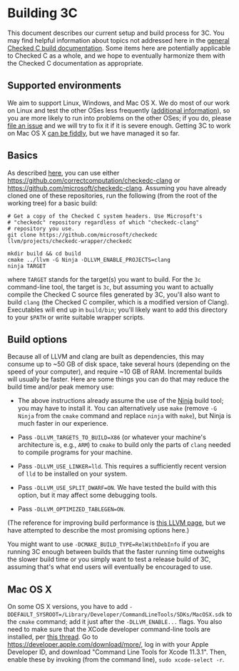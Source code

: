 # Building 3C

This document describes our current setup and build process for 3C.
You may find helpful information about topics not addressed here in
the [general Checked C build documentation](../Setup-and-Build.md).
Some items here are potentially applicable to Checked C as a whole,
and we hope to eventually harmonize them with the Checked C
documentation as appropriate.

## Supported environments

We aim to support Linux, Windows, and Mac OS X. We do most of our work
on Linux and test the other OSes less frequently ([additional
information](README.md#which-checkedc-clang-repository-to-use)), so
you are more likely to run into problems on the other OSes; if you do,
please [file an issue](CONTRIBUTING.md#issues) and we will try to fix
it if it is severe enough. Getting 3C to work on Mac OS X [can be
fiddly](#mac-os-x), but we have managed it so far.

## Basics

As described [here](README.md#which-checkedc-clang-repository-to-use),
you can use either
https://github.com/correctcomputation/checkedc-clang or
https://github.com/microsoft/checkedc-clang. Assuming you have already
cloned one of these repositories, run the following (from the root of
the working tree) for a basic build:

```
# Get a copy of the Checked C system headers. Use Microsoft's
# "checkedc" repository regardless of which "checkedc-clang"
# repository you use.
git clone https://github.com/microsoft/checkedc llvm/projects/checkedc-wrapper/checkedc

mkdir build && cd build
cmake ../llvm -G Ninja -DLLVM_ENABLE_PROJECTS=clang
ninja TARGET
```

where `TARGET` stands for the target(s) you want to build. For the
`3c` command-line tool, the target is `3c`, but assuming you want to
actually compile the Checked C source files generated by 3C, you'll
also want to build `clang` (the Checked C compiler, which is a
modified version of Clang). Executables will end up in `build/bin`;
you'll likely want to add this directory to your `$PATH` or write
suitable wrapper scripts.

## Build options

Because all of LLVM and clang are built as dependencies, this may
consume up to ~50 GB of disk space, take several hours (depending on
the speed of your computer), and require ~10 GB of RAM. Incremental
builds will usually be faster. Here are some things you can do that
may reduce the build time and/or peak memory use:

- The above instructions already assume the use of the
  [Ninja](https://ninja-build.org/) build tool; you may have to
  install it. You can alternatively use `make` (remove `-G Ninja` from
  the `cmake` command and replace `ninja` with `make`), but Ninja is
  much faster in our experience.

- Pass `-DLLVM_TARGETS_TO_BUILD=X86` (or whatever your machine's
  architecture is, e.g., `ARM`) to `cmake` to build only the parts of
  `clang` needed to compile programs for your machine.

- Pass `-DLLVM_USE_LINKER=lld`. This requires a sufficiently recent
  version of `lld` to be installed on your system.

- Pass `-DLLVM_USE_SPLIT_DWARF=ON`. We have tested the build with this
  option, but it may affect some debugging tools.

- Pass `-DLLVM_OPTIMIZED_TABLEGEN=ON`.

(The reference for improving build performance is [this LLVM
page](https://www.llvm.org/docs/GettingStarted.html#common-problems),
but we have attempted to describe the most promising options here.)

You might want to use `-DCMAKE_BUILD_TYPE=RelWithDebInfo` if you are
running 3C enough between builds that the faster running time
outweighs the slower build time or you simply want to test a release
build of 3C, assuming that's what end users will eventually be
encouraged to use.

## Mac OS X

On some OS X versions, you have to add
`-DDEFAULT_SYSROOT=/Library/Developer/CommandLineTools/SDKs/MacOSX.sdk`
to the `cmake` command; add it just after the `-DLLVM_ENABLE...`
flags. You also need to make sure that the XCode developer
command-line tools are installed, per [this
thread](https://github.com/Homebrew/homebrew-core/issues/20791). Go to
https://developer.apple.com/download/more/, log in with your Apple
Developer ID, and download "Command Line Tools for Xcode 11.3.1".
Then, enable these by invoking (from the command line), `sudo
xcode-select -r`.

